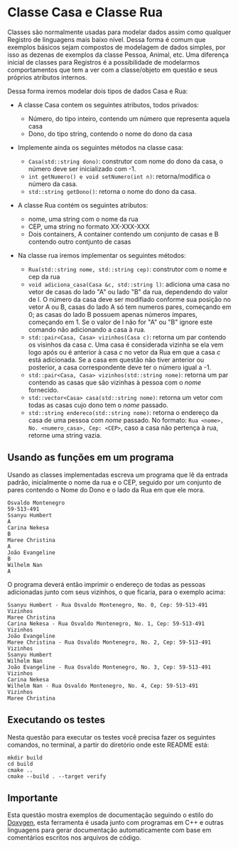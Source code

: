 # Classe Casa e Classe Rua

Classes são normalmente usadas para modelar dados assim como qualquer Registro de linguagens mais baixo nível. Dessa forma é comum
que exemplos básicos sejam compostos de modelagem de dados simples, por isso as dezenas de exemplos da classe Pessoa, Animal, etc.
Uma diferença inicial de classes para Registros é a possibilidade de modelarmos comportamentos que tem a ver com a classe/objeto em
questão e seus próprios atributos internos.

Dessa forma iremos modelar dois tipos de dados Casa e Rua:

- A classe Casa contem os seguintes atributos, todos privados:
    - Número, do tipo inteiro, contendo um número que representa aquela casa
    - Dono, do tipo string, contendo o nome do dono da casa
- Implemente ainda os seguintes métodos na classe casa:
    - `Casa(std::string dono)`: construtor com nome do dono da casa, o número deve ser inicializado com -1.
    - `int getNumero() e void setNumero(int n)`: retorna/modifica o número da casa.
    - `std::string getDono()`: retorna o nome do dono da casa.

- A classe Rua contém os seguintes atributos:
    - nome, uma string com o nome da rua
    - CEP, uma string no formato XX-XXX-XXX
    - Dois containers, A container contendo um conjunto de casas e B contendo outro contjunto de casas
- Na classe rua iremos implementar os seguintes métodos:
    - `Rua(std::string nome, std::string cep)`: construtor com o nome e cep da rua
    - `void adiciona_casa(Casa &c, std::string l)`: adiciona uma casa no vetor de casas do lado "A" ou lado "B" da rua, dependendo do valor de l. O número da casa deve ser modifiado conforme sua posição no vetor A ou B, casas do lado A só tem numeros pares, começando em 0; as casas do lado B possuem apenas números ímpares, começando em 1. Se o valor de l não for "A" ou "B" ignore este comando não adicionando a casa à rua.
    - `std::pair<Casa, Casa> vizinhos(Casa c)`: retorna um par contendo os visinhos da casa _c_. Uma casa é considerada
    vizinha se ela vem logo após ou é anterior à casa _c_ no vetor da Rua em que a casa _c_ está adicionada. Se a casa em questão não tiver
    anterior ou posterior, a casa correspondente deve ter o número igual a -1.
    - `std::pair<Casa, Casa> vizinhos(std::string nome)`: retorna um par contendo as casas que são vizinhas à pessoa com o _nome_ fornecido.
    - `std::vector<Casa> casa(std::string nome)`: retorna um vetor com todas as casas cujo dono tem o _nome_ passado.
    - `std::string endereco(std::string nome)`: retorna o endereço da casa de uma pessoa com _nome_ passado. 
    No formato: `Rua <nome>, No. <numero_casa>, Cep: <CEP>`, caso a casa não pertença à rua, retorne uma string vazia.


## Usando as funções em um programa

Usando as classes implementadas escreva um programa que lê da entrada padrão, inicialmente o nome da rua e o CEP, seguido por um conjunto
de pares contendo o Nome do Dono e o lado da Rua em que ele mora.

```
Osvaldo Montenegro
59-513-491
Ssanyu Humbert
A
Carina Nekesa
B
Maree Christina
A
João Evangeline
B
Wilhelm Nan
A
```

O programa deverá então imprimir o endereço de todas as pessoas adicionadas junto com seus vizinhos, o que ficaria, para o exemplo acima:

```
Ssanyu Humbert - Rua Osvaldo Montenegro, No. 0, Cep: 59-513-491
Vizinhos
Maree Christina
Carina Nekesa - Rua Osvaldo Montenegro, No. 1, Cep: 59-513-491
Vizinhos
João Evangeline
Maree Christina - Rua Osvaldo Montenegro, No. 2, Cep: 59-513-491
Vizinhos
Ssanyu Humbert
Wilhelm Nan
João Evangeline - Rua Osvaldo Montenegro, No. 3, Cep: 59-513-491
Vizinhos
Carina Nekesa
Wilhelm Nan - Rua Osvaldo Montenegro, No. 4, Cep: 59-513-491
Vizinhos
Maree Christina
```

## Executando os testes

Nesta questão para executar os testes você precisa fazer os seguintes comandos, no terminal, a partir do diretório onde este README está:

```
mkdir build
cd build
cmake ..
cmake --build . --target verify
```

## Importante

Esta questão mostra exemplos de documentação seguindo o estilo do [Doxygen](https://www.doxygen.nl/manual/docblocks.html), esta ferramenta
é usada junto com programas em C++ e outras linguagens para gerar documentação automaticamente com base em comentários escritos nos arquivos
de código.

